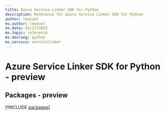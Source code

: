 ```yaml
---
title: Azure Service Linker SDK for Python
description: Reference for Azure Service Linker SDK for Python
author: lmazuel
ms.author: lmazuel
ms.data: 03/17/2023
ms.topic: reference
ms.devlang: python
ms.service: servicelinker
---
```

# Azure Service Linker SDK for Python - preview
## Packages - preview
[!INCLUDE [packages](service-linker-index.md)]